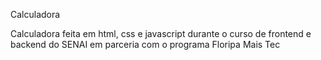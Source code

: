 Calculadora

Calculadora feita em html, css e javascript durante o curso de frontend e backend do SENAI em parceria com o programa Floripa Mais Tec
